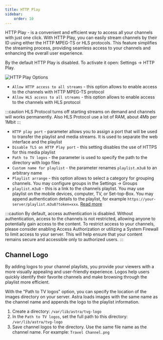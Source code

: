 ```yaml
---
title: HTTP Play
sidebar:
    order: 10
---
```


HTTP Play - is a convenient and efficient way to access all your channels with just one click. With HTTP Play, you can easily stream channels by their ID using either the HTTP MPEG-TS or HLS protocols. This feature simplifies the streaming process, providing seamless access to your channels and enhancing the overall user experience.

By the default HTTP Play is disabled. To activate it open: Settings → HTTP Play.

![HTTP Play Options](https://cdn.cesbo.com/help/astra/delivery/http-hls/http-play/options.png)

- `Allow HTTP access to all streams` - this option allows to enable access to the channels with HTTP MPEG-TS protocol
- `Allow HLS access to all streams` - this option allows to enable access to the channels with HLS protocol

:::caution
HLS Protocol turns off starting streams on demand and channels will works permanently. Also HLS Protocol use a lot of RAM, about 4Mb per 1Mbit
:::

- `HTTP play port` - parameter allows you to assign a port that will be used to transfer the playlist and media streams. It is used to separate the web interface and the playlist
- `Disable TLS on HTTP Play port` - this setting disables the use of HTTPS for this media playlist
- `Path to TV logos` - the parameter is used to specify the path to the directory with logo files
- `Custom name for playlist` - the parameter renames `playlist.m3u8` to an arbitrary name
- `Playlist arrange` - this option allows to select a category for grouping channels. You may configure groups in the Settings → Groups
- `playlist.m3u8` - this is a link to the channels playlist. You may use playlist on the mobile devices, computer, TV, or Set-top-Box. You may append authentication details to the playlist, for example `https://your-server/playlist.m3u8?token=xxx`. [Read more](/en/astra/delivery-http/playlist/)

:::caution
By default, access authentication is disabled. Without authentication, access to the channels is not restricted, allowing anyone to potentially gain access to the content. To restrict access to your channels, please consider enabling Access Authorization or utilizing a System Firewall to limit access to your server. This will help ensure that your content remains secure and accessible only to authorized users.
:::

## Channel Logo

By adding logos to your channel playlists, you provide your viewers with a more visually appealing and user-friendly experience. Logos help users quickly identify their favorite channels and make browsing through the playlist more efficient.

With the "Path to TV logos" option, you can specify the location of the images directory on your server. Astra loads images with the same name as the channel name and appends the logo to the playlist information.

1. Create a directory: `/var/lib/astra/tvg-logo`
1. In the `Path to TV logos`, set the full path to this directory: `/var/lib/astra/tvg-logo`
1. Save channel logos to the directory. Use the same file name as the channel name. For example: `Travel Channel.png`
